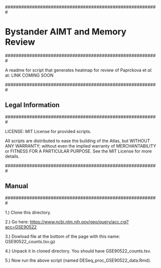 #########################################################

# Bystander AIMT and Memory Review

#########################################################

A readme for script that generates heatmap for review of Paprckova et *al.* at:
 LINK COMING SOON 
  

#########################################################
## Legal Information                                     
#########################################################

LICENSE: MIT License for provided scripts.

All scripts are distributed to ease the building of the Atlas,
but WITHOUT ANY WARRANTY; without even the implied warranty of
MERCHANTABILITY or FITNESS FOR A PARTICULAR PURPOSE.  See the
MIT License for more details.

#########################################################
## Manual                           
#########################################################

1.) Clone this directory.

2.) Go here: https://www.ncbi.nlm.nih.gov/geo/query/acc.cgi?acc=GSE90522

3.) Dowload file at the bottom of the page with this name: GSE90522_counts.tsv.gz

4.) Unpack it in cloned directory. You should have  GSE90522_counts.tsv.

5.) Now run the above script (named DESeq_proc_GSE90522_data.Rmd).
